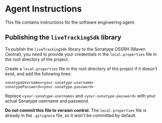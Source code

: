 # Agent Instructions

This file contains instructions for the software engineering agent.

## Publishing the `liveTrackingSdk` library

To publish the `liveTrackingSdk` library to the Sonatype OSSRH (Maven Central), you need to provide your credentials in the `local.properties` file in the root directory of the project.

Create a `local.properties` file in the root directory of the project if it doesn't exist, and add the following lines:

```
sonatypeUsername=<your-sonatype-username>
sonatypePassword=<your-sonatype-password>
```

Replace `<your-sonatype-username>` and `<your-sonatype-password>` with your actual Sonatype username and password.

**Do not commit this file to version control.** The `local.properties` file is already in the `.gitignore` file, so it won't be committed by default.
